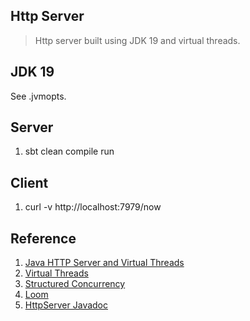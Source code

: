 Http Server
-----------
>Http server built using JDK 19 and virtual threads.

JDK 19
------
See .jvmopts.

Server
------
1. sbt clean compile run

Client
------
1. curl -v http://localhost:7979/now

Reference
---------
1. [Java HTTP Server and Virtual Threads](https://piotrminkowski.com/2022/12/22/java-http-server-and-virtual-threads/)
2. [Virtual Threads](openjdk.org/jeps/425)
3. [Structured Concurrency](openjdk.org/jeps/428)
4. [Loom](www.marcobehler.com/guides/java-project-loom)
5. [HttpServer Javadoc](https://download.java.net/java/early_access/panama/docs/api/jdk.httpserver/com/sun/net/httpserver/package-summary.html)